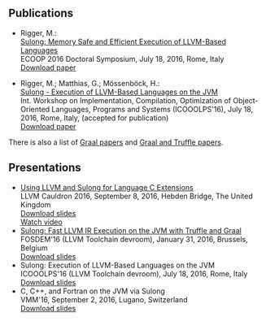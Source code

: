 ## Publications

* Rigger, M.:<br>
[Sulong: Memory Safe and Efficient Execution of LLVM-Based Languages](http://2016.ecoop.org/track/ecoop-2016-doctoral-symposium)<br>
ECOOP 2016 Doctoral Symposium, July 18, 2016, Rome, Italy<br>
[Download paper](http://ssw.jku.at/General/Staff/ManuelRigger/ECOOP16-DS.pdf)

* Rigger, M.; Matthias, G.; Mössenböck, H.:<br>
[Sulong - Execution of LLVM-Based Languages on the JVM](http://2016.ecoop.org/event/icooolps-2016-sulong-execution-of-llvm-based-languages-on-the-jvm)<br>
Int. Workshop on Implementation, Compilation, Optimization of
Object-Oriented Languages, Programs and Systems (ICOOOLPS'16),
July 18, 2016, Rome, Italy, (accepted for publication)<br>
[Download paper](http://2016.ecoop.org/event?action-call-with-get-request-type=1&action2130960991518b7028a4055ff711ea5fc5c3395d1b0-b717-403e-aa7f-b592d9e4a8e8=1&__ajax_runtime_request__=1&context=ecoop-2016&event=icooolps-2016-sulong-execution-of-llvm-based-languages-on-the-jvm)

There is also a list of [Graal papers](https://github.com/graalvm/graal-core/blob/master/docs/Publications.md)
and [Graal and Truffle papers](https://wiki.openjdk.java.net/display/Graal/Publications+and+Presentations).

## Presentations

* [Using LLVM and Sulong for Language C Extensions](http://chrisseaton.com/rubytruffle/llvm-cauldron-16/llvm-cauldron-sulong.pdf)<br>LLVM Cauldron 2016, September 8, 2016, Hebden Bridge, The United Kingdom<br>
[Download slides](http://chrisseaton.com/rubytruffle/llvm-cauldron-16/llvm-cauldron-sulong.pdf)<br>
[Watch video](https://www.youtube.com/watch?v=bJzMfYX6n9A)
* [Sulong: Fast LLVM IR Execution on the JVM with Truffle and Graal](https://fosdem.org/2016/schedule/event/llvm_sulong/)<br>
FOSDEM'16 (LLVM Toolchain devroom), January 31, 2016, Brussels, Belgium<br>
[Download slides](https://fosdem.org/2016/schedule/event/llvm_sulong/attachments/slides/1205/export/events/attachments/llvm_sulong/slides/1205/Sulong.pdf)
* Sulong: Execution of LLVM-Based Languages on the JVM<br>
ICOOOLPS'16 (LLVM Toolchain devroom), July 18, 2016, Rome, Italy<br>
[Download slides](https://speakerdeck.com/mrigger/sulong-execution-of-llvm-based-languages-on-the-jvm)
* C, C++, and Fortran on the JVM via Sulong<br>
VMM'16, September 2, 2016, Lugano, Switzerland<br>
[Download slides](https://speakerdeck.com/mrigger/c-c-plus-plus-and-fortran-on-the-jvm-via-sulong)
